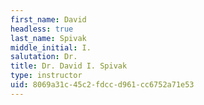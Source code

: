 ```yaml
---
first_name: David
headless: true
last_name: Spivak
middle_initial: I.
salutation: Dr.
title: Dr. David I. Spivak
type: instructor
uid: 8069a31c-45c2-fdcc-d961-cc6752a71e53
---
```

